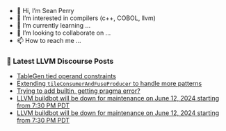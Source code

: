 - 👋 Hi, I’m Sean Perry
- 👀 I’m interested in compilers (c++, COBOL, llvm)
- 🌱 I’m currently learning ...
- 💞️ I’m looking to collaborate on ...
- 📫 How to reach me ...

<!---
s66perry/s66perry is a ✨ special ✨ repository because its `README.md` (this file) appears on your GitHub profile.
You can click the Preview link to take a look at your changes.
--->
### 📕 Latest LLVM Discourse Posts

<!-- DISCOURSE-LLVM:START -->
- [TableGen tied operand constraints](https://discourse.llvm.org/t/tablegen-tied-operand-constraints/79558#post_3)
- [Extending `tileConsumerAndFuseProducer` to handle more patterns](https://discourse.llvm.org/t/extending-tileconsumerandfuseproducer-to-handle-more-patterns/79340#post_7)
- [Trying to add builtin, getting pragma error?](https://discourse.llvm.org/t/trying-to-add-builtin-getting-pragma-error/79397#post_9)
- [LLVM buildbot will be down for maintenance on June 12, 2024 starting from 7:30 PM PDT](https://discourse.llvm.org/t/llvm-buildbot-will-be-down-for-maintenance-on-june-12-2024-starting-from-7-30-pm-pdt/79560#post_5)
- [LLVM buildbot will be down for maintenance on June 12, 2024 starting from 7:30 PM PDT](https://discourse.llvm.org/t/llvm-buildbot-will-be-down-for-maintenance-on-june-12-2024-starting-from-7-30-pm-pdt/79560#post_4)
<!-- DISCOURSE-LLVM:END -->
